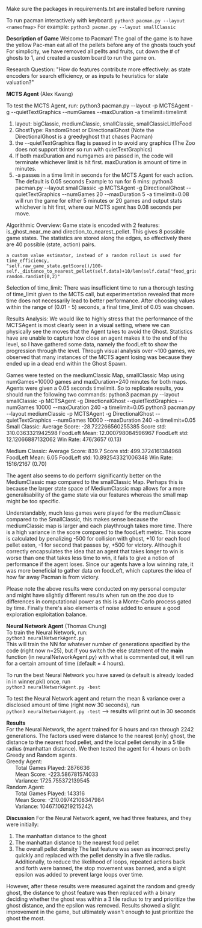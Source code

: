 Make sure the packages in requirements.txt are installed before running

To run pacman interactively with keyboard:
`python3 pacman.py --layout <nameofmap>`
For example:
`python3 pacman.py --layout smallClassic`

**Description of Game**
Welcome to Pacman! The goal of the game is to have the yellow Pac-man eat all of the pellets before any of the ghosts touch you! For simplicity, we have removed all pellts and fruits, cut down the # of ghosts to 1, and created a custom board to run the game on.

Research Question: "How do features contribute more effectively: as state encoders for search efficiency, or as inputs to heuristics for state valuation?"

**MCTS Agent** (Alex Kwang)

To test the MCTS Agent, run:
python3 pacman.py --layout <nameofmap> -p MCTSAgent -g <GhostType> --quietTextGraphics --numGames <numGames> --maxDuration <maxDuration> -a timelimit=timelimit
1. layout: bigClassic, mediumClassic, smallClassic, smallClassicLittleFood
2. GhostType: RandomGhost or DirectionalGhost (Note the DirectionalGhost is a greedyghost that chases Pacman)
4. the --quietTextGraphics flag is passed in to avoid any graphics (The Zoo does not support tkinter so run with quietTextGraphics)
5. If both maxDuration and numgames are passed in, the code will terminate whichever limit is hit first. maxDuration is amount of time in minutes.
5. -a passes in a time limit in seconds for the MCTS Agent for each action. The default is 0.05 seconds
Example to run for 6 mins: 
python3 pacman.py --layout smallClassic -p MCTSAgent -g DirectionalGhost --quietTextGraphics --numGames 20 --maxDuration 5 -a timelimit=0.08
will run the game for either 5 minutes or 20 games and output stats whichever is hit first, where our MCTS agent has 0.08 seconds per move.

Algorithmic Overview:
    Game state is encoded with 2 features: is_ghost_near_me and direction_to_nearest_pellet. This gives 8 possible game states. The statistics are stored along the edges, so effectively there are 40 possible (state, action) pairs.

    a custom value estimator, instead of a random rollout is used for time_efficiency, 
    "self.raw_game_state.getScore()/100-self._distance_to_nearest_pellet(self.data)+10/len(self.data["food_grid"])+ random.randint(0,2)"

Selection of time_limit:
There was insufficient time to run a thorough testing of time_limit given to the MCTS call, but experimentation revealed that more time does not necessarily lead to better performance. After choosing values within the range of (0.01 - 5) seconds, a final time_limit of 0.05 was chosen.

Results Analysis:
We would like to highly stress that the performance of the MCTSAgent is most clearly seen in a visual setting, where we can physically see the moves that the Agent takes to avoid the Ghost. Statistics have are unable to capture how close an agent makes it to the end of the level, so I have gathered some data, namely the foodLeft to show the progression through the level. Through visual analysis over ~100 games, we observed that many instances of the MCTS agent losing was because they ended up in a dead end within the Ghost Spawn.

Games were tested on the mediumClassic Map, smallClassic Map using numGames=10000 games and maxDuration=240 minutes for both maps. Agents were given a 0.05 seconds timelimit. So to replicate results, you should run the following two commands:
    python3 pacman.py --layout smallClassic -p MCTSAgent -g DirectionalGhost --quietTextGraphics --numGames 10000 --maxDuration 240 -a timelimit=0.05
    python3 pacman.py --layout mediumClassic -p MCTSAgent -g DirectionalGhost --quietTextGraphics --numGames 10000 --maxDuration 240 -a timelimit=0.05
Small Classic:
Average Score: -28.722266560255385
Score std:    310.0363321942598
FoodLeft Mean:  12.000798084596967
FoodLeft std: 12.12066887132062
Win Rate:      476/3657 (0.13)

Medium Classic:
Average Score: 839.7
Score std:    499.3724161384968
FoodLeft Mean:  6.05
FoodLeft std: 10.892543321006348
Win Rate:      1516/2167 (0.70)

The agent also seems to do perform significantly better on the MediumClassic map compared to the smallClassic Map. Perhaps this is because the larger state space of MediumClassic map allows for a more generalisability of the game state via our features whereas the small map might be too specific.

Understandably, much less games were played for the mediumClassic compared to the SmallClassic, this makes sense because the mediumClassic map is larger and each playthrough takes more time. There is a high variance in the score compared to the foodLeft metric. This score is calculated by penalizing -500 for collision with ghost, +10 for each food pellet eaten, -1 for second that passes by, +500 for victory. Although it correctly encapsulates the idea that an agent that takes longer to win is worse than one that takes less time to win, it fails to give a notion of performance if the agent loses. Since our agents have a low winning rate, it was more beneficial to gather data on foodLeft, which captures the idea of how far away Pacman is from victory.


Please note the above results were conducted on my personal computer and might have slightly different results when run on the zoo due to differences in computational power as this is a Monte-Carlo process gated by time. Finally there's also elements of noise added to ensure a good exploration exploitation balance.


**Neural Network Agent** (Thomas Chung)\
To train the Neural Network, run:\
`python3 neuralNetworkAgent.py`\
This will train the NN for whatever number of generations specified by the code (right now n=25), but if you switch the else statement of the __main__ function (in neuralNetworkAgent.py) with what is commented out, it will run for a certain amount of time (default = 4 hours).

To run the best Neural Network you have saved (a default is already loaded in in winner.pkl) once, run\
`python3 neuralNetworkAgent.py -best`

To test the Neural Network agent and return the mean & variance over a disclosed amount of time (right now 30 seconds), run\
`python3 neuralNetworkAgent.py -test` --> results will print out in 30 seconds

**Results**\
For the Neural Network, the agent trained for 6 hours and ran through 2242 generations. The factors used were distance to the nearest (only) ghost, the distance 
to the nearest food pellet, and the local pellet density in a 5 tile radius (manhattan distance). We then tested the agent for 4 hours on both Greedy and Random agents.\
Greedy Agent:\
&nbsp;&nbsp;&nbsp;&nbsp;&nbsp;&nbsp;Total Games Played: 2876636\
&nbsp;&nbsp;&nbsp;&nbsp;&nbsp;&nbsp;Mean Score: -223.586781574033\
&nbsp;&nbsp;&nbsp;&nbsp;&nbsp;&nbsp;Variance: 1725.755372139545\
Random Agent:\
&nbsp;&nbsp;&nbsp;&nbsp;&nbsp;&nbsp;Total Games Played: 143316\
&nbsp;&nbsp;&nbsp;&nbsp;&nbsp;&nbsp;Mean Score: -210.09742108347984\
&nbsp;&nbsp;&nbsp;&nbsp;&nbsp;&nbsp;Variance: 10467.106219215242\

**Discussion**
For the Neural Network agent, we had three features, and they were initially:
1. The manhattan distance to the ghost
2. The manhattan distance to the nearest food pellet
3. The overall pellet density
The last feature was seen as incorrect pretty quickly and replaced with the pellet density in a five tile radius. Additionally, to reduce the likelihood of loops,
repeated actions back and forth were banned, the stop movement was banned, and a slight epsilon was added to prevent large loops over time.

However, after these results were measured against the random and greedy ghost, the distance to ghost feature was then replaced with a binary deciding whether the ghost
was within a 3 tile radius to try and prioritize the ghost distance, and the epsilon was removed. Results showed a slight improvement in the game, but ultimately wasn't
enough to just prioritize the ghost the most.

